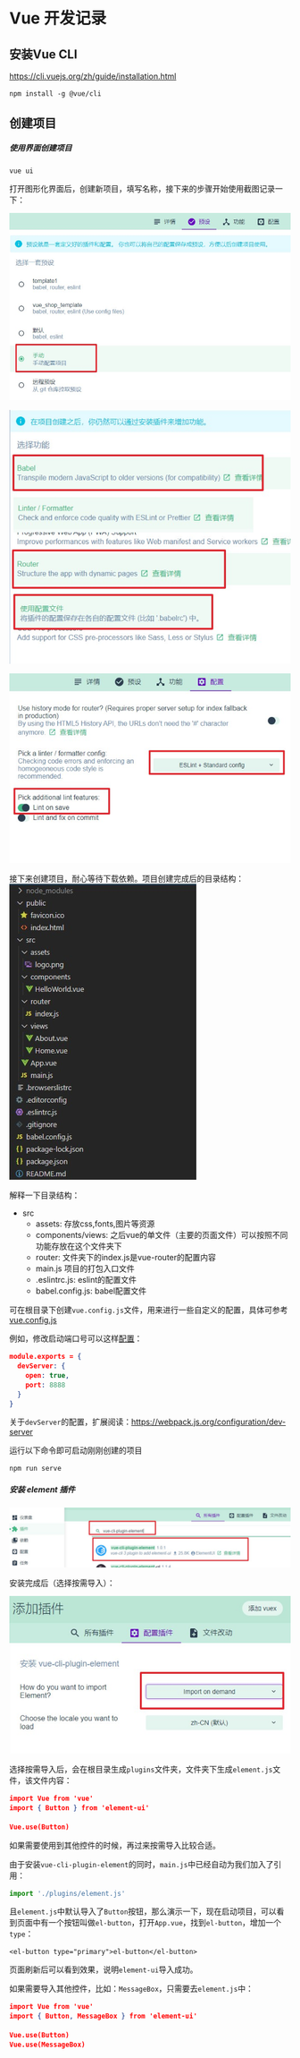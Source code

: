 # Vue 开发记录



## 安装Vue CLI

https://cli.vuejs.org/zh/guide/installation.html

```
npm install -g @vue/cli
```



## 创建项目

##### 使用界面创建项目

```
vue ui
```

打开图形化界面后，创建新项目，填写名称，接下来的步骤开始使用截图记录一下：

![](https://raw.githubusercontent.com/willxiang/code-note/master/img/Snipaste_2020-03-14_20-04-30.jpg)

![](https://raw.githubusercontent.com/willxiang/code-note/master/img/Snipaste_2020-03-14_20-15-22.jpg)

![](https://raw.githubusercontent.com/willxiang/code-note/master/img/Snipaste_2020-03-14_20-17-15.jpg)

接下来创建项目，耐心等待下载依赖。项目创建完成后的目录结构：
![](https://raw.githubusercontent.com/willxiang/code-note/master/img/Snipaste_2020-03-14_20-23-02.jpg)

解释一下目录结构：

- src
  - assets: 存放css,fonts,图片等资源
  - components/views: 之后vue的单文件（主要的页面文件）可以按照不同功能存放在这个文件夹下
  - router: 文件夹下的index.js是vue-router的配置内容
  - main.js 项目的打包入口文件
  - .eslintrc.js: eslint的配置文件
  - babel.config.js: babel配置文件

可在根目录下创建`vue.config.js`文件，用来进行一些自定义的配置，具体可参考[vue.config.js](https://cli.vuejs.org/zh/config/#vue-config-js)

例如，修改启动端口号可以这样[配置](https://cli.vuejs.org/zh/config/#devserver)：

```json
module.exports = {
  devServer: {
    open: true,
    port: 8888
  }
}
```

关于`devServer`的配置，扩展阅读：https://webpack.js.org/configuration/dev-server

运行以下命令即可启动刚刚创建的项目

```
npm run serve
```

##### 安装 element 插件
![](https://raw.githubusercontent.com/willxiang/code-note/master/img/Snipaste_2020-03-14_20-54-19.jpg)

安装完成后（选择按需导入）：

![](https://raw.githubusercontent.com/willxiang/code-note/master/img/Snipaste_2020-03-14_20-56-26.jpg)

选择按需导入后，会在根目录生成`plugins`文件夹，文件夹下生成`element.js`文件，该文件内容：

```json
import Vue from 'vue'
import { Button } from 'element-ui'

Vue.use(Button)

```

如果需要使用到其他控件的时候，再过来按需导入比较合适。

由于安装`vue-cli-plugin-element`的同时，`main.js`中已经自动为我们加入了引用：
```js
import './plugins/element.js'
```
且`element.js`中默认导入了`Button`按钮，那么演示一下，现在启动项目，可以看到页面中有一个按钮叫做`el-button`，打开`App.vue`，找到`el-button`，增加一个`type`：

```
<el-button type="primary">el-button</el-button>
```

页面刷新后可以看到效果，说明`element-ui`导入成功。

如果需要导入其他控件，比如：`MessageBox`，只需要去`element.js`中：
```json
import Vue from 'vue'
import { Button, MessageBox } from 'element-ui'

Vue.use(Button)
Vue.use(MessageBox)

```

